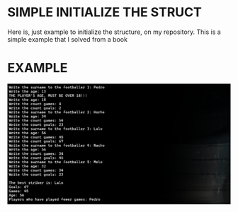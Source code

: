 # SIMPLE INITIALIZE THE STRUCT
Here is, just example to initialize the structure, on my repository. This is a simple example that I solved from a book

# EXAMPLE
![image](https://github.com/tornado4444/STRUCT/blob/main/STRUCT/x64/Debug/STRUCT.tlog/COMMONE.png)
